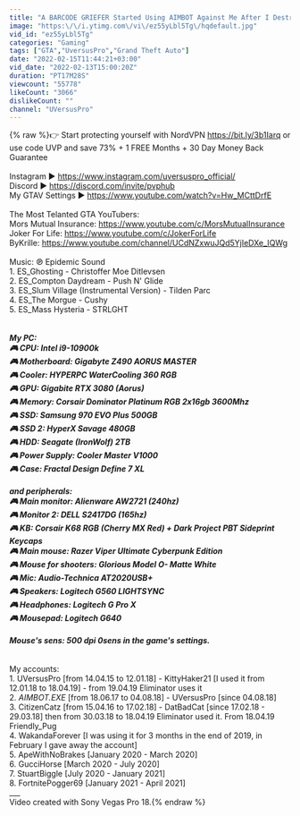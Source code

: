 ```yaml
---
title: "A BARCODE GRIEFER Started Using AIMBOT Against Me After I Destroyed Him With My Lazer"
image: "https:\/\/i.ytimg.com\/vi\/ez55yLbl5Tg\/hqdefault.jpg"
vid_id: "ez55yLbl5Tg"
categories: "Gaming"
tags: ["GTA","UversusPro","Grand Theft Auto"]
date: "2022-02-15T11:44:21+03:00"
vid_date: "2022-02-13T15:00:20Z"
duration: "PT17M28S"
viewcount: "55778"
likeCount: "3066"
dislikeCount: ""
channel: "UVersusPro"
---
```

{% raw %}👉 Start protecting yourself with NordVPN <a rel="nofollow" target="blank" href="https://bit.ly/3b1Iarq">https://bit.ly/3b1Iarq</a> or use code UVP and save 73% + 1 FREE Months + 30 Day Money Back Guarantee<br /><br />Instagram ► <a rel="nofollow" target="blank" href="https://www.instagram.com/uversuspro_official/">https://www.instagram.com/uversuspro_official/</a><br />Discord ► <a rel="nofollow" target="blank" href="https://discord.com/invite/pvphub">https://discord.com/invite/pvphub</a><br />My GTAV Settings ► <a rel="nofollow" target="blank" href="https://www.youtube.com/watch?v=Hw_MCttDrfE">https://www.youtube.com/watch?v=Hw_MCttDrfE</a><br /><br />The Most Telanted GTA YouTubers:<br />Mors Mutual Insurance: <a rel="nofollow" target="blank" href="https://www.youtube.com/c/MorsMutualInsurance">https://www.youtube.com/c/MorsMutualInsurance</a><br />Joker For Life: <a rel="nofollow" target="blank" href="https://www.youtube.com/c/JokerForLife">https://www.youtube.com/c/JokerForLife</a><br />ByKrille: <a rel="nofollow" target="blank" href="https://www.youtube.com/channel/UCdNZxwuJQd5YjIeDXe_IQWg">https://www.youtube.com/channel/UCdNZxwuJQd5YjIeDXe_IQWg</a><br /><br />Music: ℗ Epidemic Sound<br />1. ES_Ghosting - Christoffer Moe Ditlevsen<br />2. ES_Compton Daydream - Push N' Glide<br />3. ES_Slum Village (Instrumental Version) - Tilden Parc<br />4. ES_The Morgue - Cushy<br />5. ES_Mass Hysteria - STRLGHT<br /><br />___<br />My PC:<br />🎮 CPU: Intel i9-10900k <br />🎮 Motherboard: Gigabyte Z490 AORUS MASTER<br />🎮 Cooler: HYPERPC WaterCooling 360 RGB<br />🎮 GPU: Gigabite RTX 3080 (Aorus)<br />🎮 Memory: Corsair Dominator Platinum RGB 2x16gb 3600Mhz <br />🎮 SSD: Samsung 970 EVO Plus 500GB<br />🎮 SSD 2: HyperX Savage 480GB<br />🎮 HDD:  Seagate (IronWolf) 2TB<br />🎮 Power Supply: Cooler Master V1000<br />🎮 Case: Fractal Design Define 7 XL<br /><br />and peripherals:<br />🎮 Main monitor: Alienware AW2721 (240hz)<br />🎮 Monitor 2: DELL S2417DG (165hz)<br />🎮 KB: Corsair K68 RGB (Cherry MX Red) + Dark Project PBT Sideprint Keycaps<br />🎮 Main mouse: Razer Viper Ultimate Cyberpunk Edition<br />🎮 Mouse for shooters: Glorious Model O- Matte White<br />🎮 Mic: Audio-Technica AT2020USB+<br />🎮 Speakers: Logitech G560 LIGHTSYNC<br />🎮 Headphones: Logitech G Pro X<br />🎮 Mousepad: Logitech G640<br /><br />Mouse's sens: 500 dpi 0sens in the game's settings.<br /><br />___<br />My accounts:<br />1. UVersusPro [from 14.04.15 to 12.01.18] - KittyHaker21 [I used it from 12.01.18 to 18.04.19] - from 19.04.19 Eliminator uses it<br />2. _AIMBOT.EXE_ [from 18.06.17 to 04.08.18] - UVersusPro [since 04.08.18]<br />3. CitizenCatz [from 15.04.16 to 17.02.18] - DatBadCat [since 17.02.18 - 29.03.18] then from 30.03.18 to 18.04.19 Eliminator used it. From 18.04.19 Friendly_Pug <br />4. WakandaForever [I was using it for 3 months in the end of 2019, in February I gave away the account]<br />5. ApeWithNoBrakes [January 2020 - March 2020] <br />6. GucciHorse [March 2020 - July 2020]<br />7. StuartBiggle [July 2020 - January 2021]<br />8. FortnitePogger69 [January 2021 - April 2021]<br />___<br />Video created with Sony Vegas Pro 18.{% endraw %}
